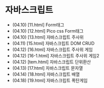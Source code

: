# 자바스크립트
+ (04.10) [11.html] Form태그
+ (04.10) [12.html] Pico css Form태그
+ (04.10) [13.html] 자바스크립트 주사위
+ (04.11) [15.html] 자바스크립트 DOM CRUD
+ (04.12) [16.html] 자바스크립트 주사위 게임
+ (04.12) [16-1.html] 자바스크립트 주사위 게임2
+ (04.12) [tem.html] 자바스크립트 단위환산
+ (04.13) [17.html] 자바스크립트 문자열 
+ (04.14) [18.html] 자바스크립트 배열
+ (04.18) [19.html] 자바스크립트 폭탄게임
